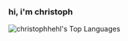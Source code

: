 ### hi, i'm christoph

![christophhehl's Top Languages](https://github-readme-stats.vercel.app/api/top-langs/?username=christophhehl&theme=midnight-purple&show_icons=true&hide_border=false&layout=compact)

